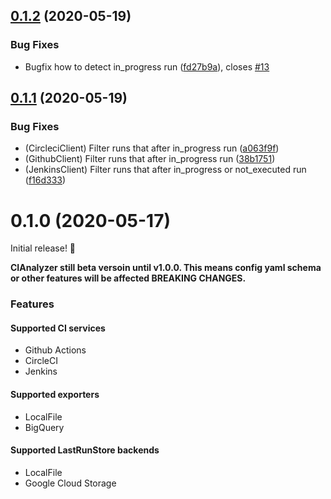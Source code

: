 ## [0.1.2](https://github.com/Kesin11/CIAnalyzer/compare/v0.1.1...v0.1.2) (2020-05-19)


### Bug Fixes

* Bugfix how to detect in_progress run ([fd27b9a](https://github.com/Kesin11/CIAnalyzer/commit/fd27b9a5823e39708d68ca450b28cae07dbb299e)), closes [#13](https://github.com/Kesin11/CIAnalyzer/issues/13)



## [0.1.1](https://github.com/Kesin11/CIAnalyzer/compare/v0.1.0...v0.1.1) (2020-05-19)


### Bug Fixes

* (CircleciClient) Filter runs that after in_progress run ([a063f9f](https://github.com/Kesin11/CIAnalyzer/commit/a063f9f328479679be246ec5f7fbbb304653e654))
* (GithubClient) Filter runs that after in_progress run ([38b1751](https://github.com/Kesin11/CIAnalyzer/commit/38b1751af526a52feaaf2233dd7c5140761029f3))
* (JenkinsClient) Filter runs that after in_progress or not_executed run ([f16d333](https://github.com/Kesin11/CIAnalyzer/commit/f16d333fa19a8b0370b898e00763ad108a22d280))



# 0.1.0 (2020-05-17)

Initial release! :tada:

**CIAnalyzer still beta versoin until v1.0.0. This means config yaml schema or other features will be affected BREAKING CHANGES.**

### Features
#### Supported CI services
  - Github Actions
  - CircleCI
  - Jenkins
  
#### Supported exporters
  - LocalFile
  - BigQuery
  
#### Supported LastRunStore backends
  - LocalFile
  - Google Cloud Storage
